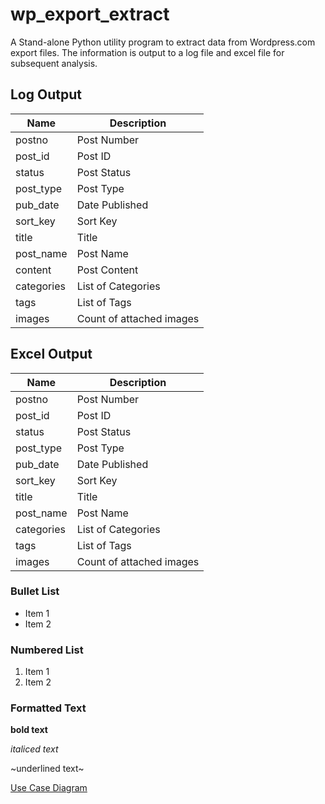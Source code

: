 # wp_export_extract

A Stand-alone Python utility program to extract data from Wordpress.com export files.  The information is output to a log file and excel file for subsequent analysis.

## Log Output

| Name       | Description              |
|------------|--------------------------|
| postno     | Post Number              |
| post_id    | Post ID                  |
| status     | Post Status              |
| post_type  | Post Type                |
| pub_date   | Date Published           |
| sort_key   | Sort Key                 |
| title      | Title                    |
| post_name  | Post Name                |
| content    | Post Content             |
| categories | List of Categories       |
| tags       | List of Tags             |
| images     | Count of attached images |

## Excel Output


| Name       | Description              |
|------------|--------------------------|
| postno     | Post Number              |
| post_id    | Post ID                  |
| status     | Post Status              |
| post_type  | Post Type                |
| pub_date   | Date Published           |
| sort_key   | Sort Key                 |
| title      | Title                    |
| post_name  | Post Name                |
| categories | List of Categories       |
| tags       | List of Tags             |
| images     | Count of attached images |



		
### Bullet List

* Item 1
* Item 2

### Numbered List

1. Item 1
2. Item 2


### Formatted Text

**bold text**

*italiced text*

~underlined text~
		

[Use Case Diagram](https://github.com/sparkwarden/wp_export_extract/blob/main/images/use_case_diagram.jpg)

		

